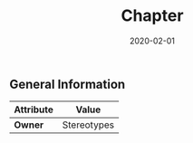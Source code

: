 ﻿---
title: Chapter
toc: false
type: specs
date: "2020-02-01"
draft: false
specification: VEC
version: 1.2.0
documentType: "Recommendation"
elementType: Class
classes:
  - Chapter
menu_name: vec-1.2.0
---


## General Information

| Attribute               | Value |
|-------------------------|-------|
| **Owner**               | Stereotypes |
